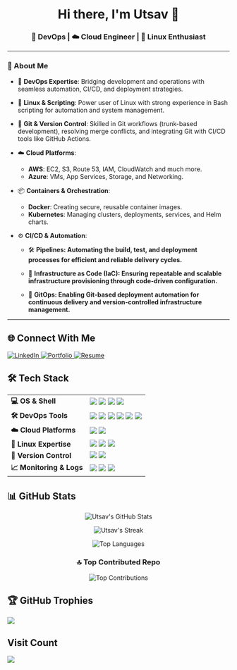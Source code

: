 <h1 align="center">Hi there, I'm Utsav 👋</h1>
<h3 align="center">🚀 DevOps | ☁️ Cloud Engineer | 🐧 Linux Enthusiast</h3>

---

### 💫 About Me

- 🧠 **DevOps Expertise**: Bridging development and operations with seamless automation, CI/CD, and deployment strategies.
- 🐧 **Linux & Scripting**: Power user of Linux with strong experience in Bash scripting for automation and system management.
- 🔧 **Git & Version Control**: Skilled in Git workflows (trunk-based development), resolving merge conflicts, and integrating Git with CI/CD tools like GitHub Actions.
- ☁️ **Cloud Platforms**:
  - **AWS**: EC2, S3, Route 53, IAM, CloudWatch and much more.
  - **Azure**: VMs, App Services, Storage, and Networking.
- 📦 **Containers & Orchestration**:
  - **Docker**: Creating secure, reusable container images.
  - **Kubernetes**: Managing clusters, deployments, services, and Helm charts.
- ⚙️ **CI/CD & Automation**:

  - 🛠️ **Pipelines: Automating the build, test, and deployment processes for efficient and reliable delivery cycles.**

  - 🧱 **Infrastructure as Code (IaC): Ensuring repeatable and scalable infrastructure provisioning through code-driven configuration.**

  - 🔁 **GitOps: Enabling Git-based deployment automation for continuous delivery and version-controlled infrastructure management.**



---
## 🌐 Connect With Me

<p align="left">
  <a href="https://linkedin.com/in/adhyaruutsav" target="_blank">
    <img src="https://img.shields.io/badge/LinkedIn-Connect-blue?style=flat&logo=linkedin&logoColor=white" alt="LinkedIn" />
  </a>
  <a href="https://site-smoky-phi.vercel.app/" target="_blank">
    <img src="https://img.shields.io/badge/Portfolio-Visit-purple?style=flat&logo=vercel&logoColor=white" alt="Portfolio" />
  </a>
  <a href="https://drive.google.com/file/d/1UZ5mtswl186L8Y4dQQ6RHpMy5g1FRuU9/view?usp=drive_link" target="_blank">
    <img src="https://img.shields.io/badge/Resume-View-green?style=flat&logo=google-drive&logoColor=white" alt="Resume" />
  </a>
</p>

## 🛠️ Tech Stack

<table>
  <tr>
    <td><b>💻 OS & Shell</b></td>
    <td>
      <img src="https://img.shields.io/badge/Ubuntu-E95420?style=for-the-badge&logo=ubuntu&logoColor=white" />
      <img src="https://img.shields.io/badge/Amazon_Linux-232F3E?style=for-the-badge&logo=amazon-aws&logoColor=white" />
      <img src="https://img.shields.io/badge/Bash-4EAA25?style=for-the-badge&logo=gnubash&logoColor=white" />
      <img src="https://img.shields.io/badge/Zsh-FFD500?style=for-the-badge&logo=gnu-bash&logoColor=black" />
    </td>
  </tr>
  <tr>
    <td><b>🛠️ DevOps Tools</b></td>
    <td>
      <img src="https://img.shields.io/badge/Docker-2496ED?style=for-the-badge&logo=docker&logoColor=white" />
      <img src="https://img.shields.io/badge/Kubernetes-326CE5?style=for-the-badge&logo=kubernetes&logoColor=white" />
      <img src="https://img.shields.io/badge/Helm-0F1689?style=for-the-badge&logo=helm&logoColor=white" />
      <img src="https://img.shields.io/badge/GitHub%20Actions-2088FF?style=for-the-badge&logo=github-actions&logoColor=white" />
      <img src="https://img.shields.io/badge/FluxCD-3B3B3B?style=for-the-badge&logo=flux&logoColor=white" />
      <img src="https://img.shields.io/badge/Terraform-7B42BC?style=for-the-badge&logo=terraform&logoColor=white" />
    </td>
  </tr>
  <tr>
    <td><b>☁️ Cloud Platforms</b></td>
    <td>
      <img src="https://img.shields.io/badge/AWS-232F3E?style=for-the-badge&logo=amazon-aws&logoColor=white" />
      <img src="https://img.shields.io/badge/Azure-0078D4?style=for-the-badge&logo=microsoft-azure&logoColor=white" />
    </td>
  </tr>
  <tr>
    <td><b>🐧 Linux Expertise</b></td>
    <td>
      <img src="https://img.shields.io/badge/Linux-FCC624?style=for-the-badge&logo=linux&logoColor=black" />
      <img src="https://img.shields.io/badge/Scripting-4EAA25?style=for-the-badge&logo=gnubash&logoColor=white" />
      <img src="https://img.shields.io/badge/Security-000000?style=for-the-badge&logo=linuxfoundation&logoColor=white" />
    </td>
  </tr>
  <tr>
    <td><b>🔁 Version Control</b></td>
    <td>
      <img src="https://img.shields.io/badge/Git-F05032?style=for-the-badge&logo=git&logoColor=white" />
      <img src="https://img.shields.io/badge/GitHub-181717?style=for-the-badge&logo=github&logoColor=white" />
    </td>
  </tr>
  <tr>
    <td><b>📈 Monitoring & Logs</b></td>
    <td>
      <img src="https://img.shields.io/badge/CloudWatch-FF9900?style=for-the-badge&logo=amazonaws&logoColor=white" />
      <img src="https://img.shields.io/badge/Prometheus-E6522C?style=for-the-badge&logo=prometheus&logoColor=white" />
      <img src="https://img.shields.io/badge/Grafana-F46800?style=for-the-badge&logo=grafana&logoColor=white" />
    </td>
  </tr>
</table>

## 📊 GitHub Stats

<p align="center">
  <img src="https://github-readme-stats.vercel.app/api?username=utsavv27&show_icons=true&theme=radical&hide_border=true&include_all_commits=true&count_private=true" alt="Utsav's GitHub Stats" />
</p>

<p align="center">
  <img src="https://nirzak-streak-stats.vercel.app/?user=utsavv27&theme=dark&hide_border=false" alt="Utsav's Streak" />
</p>

<p align="center">
  <img src="https://github-readme-stats.vercel.app/api/top-langs/?username=utsavv27&layout=compact&theme=radical&hide_border=true" alt="Top Languages" />
</p>

<h3 align="center">🔝 Top Contributed Repo</h3>

<p align="center">
  <img src="https://github-contributor-stats.vercel.app/api?username=utsavv27&limit=2&theme=dark&combine_all_yearly_contributions=true" alt="Top Contributions" />
</p>



## 🏆 GitHub Trophies
![](https://github-profile-trophy.vercel.app/?username=utsavv27&theme=radical&no-frame=false&column=9&no-bg=false&margin-w=4)

## Visit Count
![](https://komarev.com/ghpvc/?username=utsavv27&color=brightgreen&abbreviated=true&base=1000&style=plastic)

